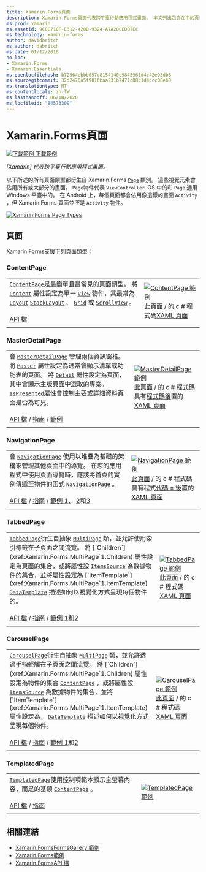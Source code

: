 ```yaml
---
title: Xamarin.Forms頁面
description: Xamarin.Forms頁面代表跨平臺行動應用程式畫面。 本文列出包含在中的頁面 Xamarin.Forms 。
ms.prod: xamarin
ms.assetid: 9C8C710F-E312-420B-9324-A7A20CEDB7EC
ms.technology: xamarin-forms
author: davidbritch
ms.author: dabritch
ms.date: 01/12/2016
no-loc:
- Xamarin.Forms
- Xamarin.Essentials
ms.openlocfilehash: b72564ebbb057c8154140c9845961d4c42e93db3
ms.sourcegitcommit: 32d2476a5f9016baa231b7471c88c1d4ccc08eb8
ms.translationtype: MT
ms.contentlocale: zh-TW
ms.lasthandoff: 06/18/2020
ms.locfileid: "84573309"
---
```

# <a name="xamarinforms-pages"></a>Xamarin.Forms頁面

[![下載範例 ](~/media/shared/download.png) 下載範例](https://docs.microsoft.com/samples/xamarin/xamarin-forms-samples/formsgallery/)

_[Xamarin] 代表跨平臺行動應用程式畫面。_

以下所述的所有頁面類型都衍生自 Xamarin.Forms [`Page`](xref:Xamarin.Forms.Page) 類別。 這些視覺元素會佔用所有或大部分的畫面。 `Page`物件代表 `ViewController` iOS 中的和 `Page` 通用 Windows 平臺中的。 在 Android 上，每個頁面都會佔用像這樣的畫面 `Activity` ，但 Xamarin.Forms 頁面並*不*是 `Activity` 物件。

[![](pages-images/pages-sml.png "Xamarin.Forms Page Types")](pages-images/pages.png#lightbox "Xamarin.Forms Page Types")

## <a name="pages"></a>頁面

Xamarin.Forms支援下列頁面類型：

### <a name="contentpage"></a>ContentPage

|     |     |
| --- | --- |
| [`ContentPage`](xref:Xamarin.Forms.ContentPage)是最簡單且最常見的頁面類型。 將 [`Content`](xref:Xamarin.Forms.ContentPage.Content) 屬性設定為單一 [`View`](views.md) 物件，其最常為 [`Layout`](layouts.md) [`StackLayout`](layouts.md#stacklayout) 、 [`Grid`](layouts.md#grid) 或 [`ScrollView`](layouts.md#scrollview) 。<br /><br />[API 檔](xref:Xamarin.Forms.ContentPage) | [![ContentPage 範例](pages-images/ContentPage.png "ContentPage 範例")](pages-images/ContentPage-Large.png#lightbox "ContentPage 範例")<br />[此頁面](https://github.com/xamarin/xamarin-forms-samples/blob/master/FormsGallery/FormsGallery/FormsGallery/CodeExamples/ContentPageDemoPage.cs)  /  的 c # 程式碼[XAML 頁面](https://github.com/xamarin/xamarin-forms-samples/blob/master/FormsGallery/FormsGallery/FormsGallery/XamlExamples/ContentPageDemoPage.xaml) |
|     |     |

### <a name="masterdetailpage"></a>MasterDetailPage

|     |     |
| --- | --- |
| 會 [`MasterDetailPage`](xref:Xamarin.Forms.MasterDetailPage) 管理兩個資訊窗格。 將 [`Master`](xref:Xamarin.Forms.MasterDetailPage.Master) 屬性設定為通常會顯示清單或功能表的頁面。 將 [`Detail`](xref:Xamarin.Forms.MasterDetailPage.Detail) 屬性設定為頁面，其中會顯示主版頁面中選取的專案。 [`IsPresented`](xref:Xamarin.Forms.MasterDetailPage.IsPresented)屬性會控制主要或詳細資料頁面是否為可見。<br /><br />[API 檔](xref:Xamarin.Forms.MasterDetailPage)  / [指南](~/xamarin-forms/app-fundamentals/navigation/master-detail-page.md)  / [範例](https://docs.microsoft.com/samples/xamarin/xamarin-forms-samples/navigation-masterdetailpage) | [![MasterDetailPage 範例](pages-images/MasterDetailPage.png "MasterDetailPage 範例")](pages-images/MasterDetailPage-Large.png#lightbox "MasterDetailPage 範例")<br />[此頁面](https://github.com/xamarin/xamarin-forms-samples/blob/master/FormsGallery/FormsGallery/FormsGallery/CodeExamples/MasterDetailPageDemoPage.cs)  /  的 c # 程式碼具有[程式碼後](https://github.com/xamarin/xamarin-forms-samples/blob/master/FormsGallery/FormsGallery/FormsGallery/XamlExamples/MasterDetailPageDemoPage.xaml.cs)置的[XAML 頁面](https://github.com/xamarin/xamarin-forms-samples/blob/master/FormsGallery/FormsGallery/FormsGallery/XamlExamples/MasterDetailPageDemoPage.xaml) |
|     |     |

### <a name="navigationpage"></a>NavigationPage

|     |     |
| --- | --- |
| 會 [`NavigationPage`](xref:Xamarin.Forms.NavigationPage) 使用以堆疊為基礎的架構來管理其他頁面中的導覽。 在您的應用程式中使用頁面導覽時，應該將首頁的實例傳遞至物件的函式 `NavigationPage` 。<br /><br />[API 檔](xref:Xamarin.Forms.NavigationPage)  / [指南](~/xamarin-forms/app-fundamentals/navigation/hierarchical.md)  / [範例 1](https://docs.microsoft.com/samples/xamarin/xamarin-forms-samples/navigation-hierarchical)、 [2](https://docs.microsoft.com/samples/xamarin/xamarin-forms-samples/navigation-passingdata)和[3](https://docs.microsoft.com/samples/xamarin/xamarin-forms-samples/navigation-loginflow)  | [![NavigationPage 範例](pages-images/NavigationPage.png "NavigationPage 範例")](pages-images/NavigationPage-Large.png#lightbox "NavigationPage 範例")<br />[此頁面](https://github.com/xamarin/xamarin-forms-samples/blob/master/FormsGallery/FormsGallery/FormsGallery/CodeExamples/NavigationPageDemoPage.cs)  /  的 c # 程式碼具有程式[代碼 = 後](https://github.com/xamarin/xamarin-forms-samples/blob/master/FormsGallery/FormsGallery/FormsGallery/XamlExamples/NavigationPageDemoPage.xaml.cs)置的[XAML 頁面](https://github.com/xamarin/xamarin-forms-samples/blob/master/FormsGallery/FormsGallery/FormsGallery/XamlExamples/NavigationPageDemoPage.xaml) |
|     |     |

### <a name="tabbedpage"></a>TabbedPage

|     |     |
| --- | --- |
| [`TabbedPage`](xref:Xamarin.Forms.TabbedPage)衍生自抽象 [`MultiPage`](xref:Xamarin.Forms.MultiPage`1) 類，並允許使用索引標籤在子頁面之間流覽。 將 [`Children`](xref:Xamarin.Forms.MultiPage`1.Children) 屬性設定為頁面的集合，或將屬性設 [`ItemsSource`](xref:Xamarin.Forms.MultiPage`1.ItemsSource) 為數據物件的集合，並將屬性設定為 [`ItemTemplate`](xref:Xamarin.Forms.MultiPage`1.ItemTemplate) [`DataTemplate`](xref:Xamarin.Forms.DataTemplate) 描述如何以視覺化方式呈現每個物件的。<br /><br />[API 檔](xref:Xamarin.Forms.TabbedPage)  / [指南](~/xamarin-forms/app-fundamentals/navigation/tabbed-page.md)  / [範例 1](https://docs.microsoft.com/samples/xamarin/xamarin-forms-samples/navigation-tabbedpage)和[2](https://docs.microsoft.com/samples/xamarin/xamarin-forms-samples/navigation-tabbedpagewithnavigationpage) | [![TabbedPage 範例](pages-images/TabbedPage.png "TabbedPage 範例")](pages-images/TabbedPage-Large.png#lightbox "TabbedPage 範例")<br />[此頁面](https://github.com/xamarin/xamarin-forms-samples/blob/master/FormsGallery/FormsGallery/FormsGallery/CodeExamples/TabbedPageDemoPage.cs)  /  的 c # 程式碼[XAML 頁面](https://github.com/xamarin/xamarin-forms-samples/blob/master/FormsGallery/FormsGallery/FormsGallery/XamlExamples/TabbedPageDemoPage.xaml) |
|     |     |

### <a name="carouselpage"></a>CarouselPage

|     |     |
| --- | --- |
| [`CarouselPage`](xref:Xamarin.Forms.CarouselPage)衍生自抽象 [`MultiPage`](xref:Xamarin.Forms.MultiPage`1) 類，並允許透過手指輕觸在子頁面之間流覽。 將 [`Children`](xref:Xamarin.Forms.MultiPage`1.Children) 屬性設定為物件的集合 [`ContentPage`](#contentpage) ，或將屬性設 [`ItemsSource`](xref:Xamarin.Forms.MultiPage`1.ItemsSource) 為數據物件的集合，並將 [`ItemTemplate`](xref:Xamarin.Forms.MultiPage`1.ItemTemplate) 屬性設定為， [`DataTemplate`](xref:Xamarin.Forms.DataTemplate) 描述如何以視覺化方式呈現每個物件。<br /><br />[API 檔](xref:Xamarin.Forms.CarouselPage)  / [指南](~/xamarin-forms/app-fundamentals/navigation/carousel-page.md)  / [範例 1](https://docs.microsoft.com/samples/xamarin/xamarin-forms-samples/navigation-carouselpage)和[2](https://docs.microsoft.com/samples/xamarin/xamarin-forms-samples/navigation-carouselpagetemplate) | [![CarouselPage 範例](pages-images/CarouselPage.png "CarouselPage 範例")](pages-images/CarouselPage-Large.png#lightbox "CarouselPage 範例")<br />[此頁面](https://github.com/xamarin/xamarin-forms-samples/blob/master/FormsGallery/FormsGallery/FormsGallery/CodeExamples/CarouselPageDemoPage.cs)  /  的 c # 程式碼[XAML 頁面](https://github.com/xamarin/xamarin-forms-samples/blob/master/FormsGallery/FormsGallery/FormsGallery/XamlExamples/CarouselPageDemoPage.xaml) |
|     |     |

### <a name="templatedpage"></a>TemplatedPage

|     |     |
| --- | --- |
| [`TemplatedPage`](xref:Xamarin.Forms.TemplatedPage)使用控制項範本顯示全螢幕內容，而是的基類 [`ContentPage`](#contentpage) 。<br /><br />[API 檔](xref:Xamarin.Forms.TemplatedPage)  / [指南](~/xamarin-forms/app-fundamentals/templates/control-template.md) | [![TemplatedPage 範例](pages-images/TemplatedPage.png "TemplatedPage 範例")](pages-images/TemplatedPage.png "TemplatedPage 範例") |
|     |     |

## <a name="related-links"></a>相關連結

- [Xamarin.FormsFormsGallery 範例](https://docs.microsoft.com/samples/xamarin/xamarin-forms-samples/formsgallery)
- [Xamarin.Forms範例](https://docs.microsoft.com/samples/browse/?products=xamarin&term=Xamarin.Forms)
- [Xamarin.FormsAPI 檔](https://docs.microsoft.com/dotnet/api/xamarin.forms?view=xamarin-forms)

